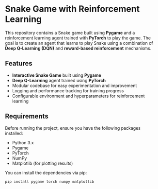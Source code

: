 # Snake Game with Reinforcement Learning

This repository contains a Snake game built using **Pygame** and a reinforcement learning agent trained with **PyTorch** to play the game. The goal is to create an agent that learns to play Snake using a combination of **Deep Q-Learning (DQN)** and **reward-based reinforcement** mechanisms.

## Features
- **Interactive Snake Game** built using **Pygame**
- **Deep Q-Learning** agent trained using **PyTorch**
- Modular codebase for easy experimentation and improvement
- Logging and performance tracking for training progress
- Configurable environment and hyperparameters for reinforcement learning

## Requirements

Before running the project, ensure you have the following packages installed:

- Python 3.x
- Pygame
- PyTorch
- NumPy
- Matplotlib (for plotting results)

You can install the dependencies via pip:

```bash
pip install pygame torch numpy matplotlib
